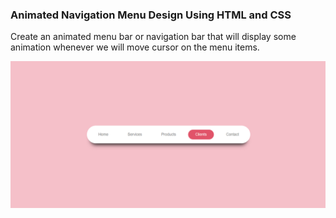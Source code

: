 ### Animated Navigation Menu Design Using HTML and CSS
Create an animated menu bar or navigation bar that will display some animation whenever
we will move cursor on the menu items. 

![Image of Web](preview.png)
